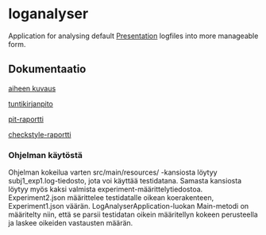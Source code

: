 # loganalyser

Application for analysing default [Presentation](http://www.neurobs.com) logfiles into more manageable form.

## Dokumentaatio
[aiheen kuvaus](dokumentaatio/aiheenKuvausJaRakenne.md)

[tuntikirjanpito](dokumentaatio/tuntikirjanpito.md)

[pit-raportti](https://htmlpreview.github.io/?https://github.com/Mahtis/loganalyser/blob/master/dokumentaatio/pit/201702031736/index.html)

[checkstyle-raportti](https://htmlpreview.github.io/?https://github.com/Mahtis/loganalyser/blob/master/dokumentaatio/checkstyle.html)

### Ohjelman käytöstä
Ohjelman kokeilua varten src/main/resources/ -kansiosta löytyy subj1_exp1.log-tiedosto, jota voi käyttää testidatana. Samasta kansiosta löytyy myös kaksi valmista experiment-määrittelytiedostoa. Experiment2.json määrittelee testidatalle oikean koerakenteen, Experiment1.json väärän.
LogAnalyserApplication-luokan Main-metodi on määritelty niin, että se parsii testidatan oikein määritellyn kokeen perusteella ja laskee oikeiden vastausten määrän.
